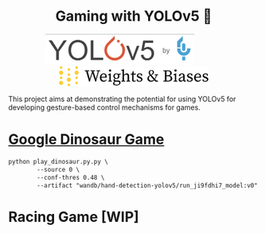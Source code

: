# <center>Gaming with YOLOv5 🐝</center>
<div align="center">
        <img src="assets/yolov5.png" width="300" /> &nbsp&nbsp&nbsp&nbsp&nbsp&nbsp&nbsp&nbsp&nbsp&nbsp&nbsp&nbsp&nbsp
        <img src="assets/wandb.png" width="300" /> 
</div>

This project aims at demonstrating the potential for using YOLOv5 for developing gesture-based control mechanisms for games.

# [Google Dinosaur Game](https://offline-dino-game.firebaseapp.com/)

```shell
python play_dinosaur.py.py \
        --source 0 \
        --conf-thres 0.48 \
        --artifact "wandb/hand-detection-yolov5/run_ji9fdhi7_model:v0"
```

# Racing Game [WIP]